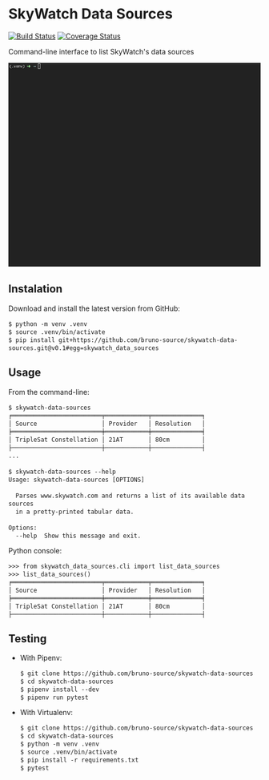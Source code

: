 # SkyWatch Data Sources

[![Build Status](https://travis-ci.org/bruno-source/skywatch-data-sources.svg?branch=master)](https://travis-ci.org/bruno-source/skywatch-data-sources)
[![Coverage Status](https://coveralls.io/repos/github/bruno-source/skywatch-data-sources/badge.svg?branch=master)](https://coveralls.io/github/bruno-source/skywatch-data-sources?branch=master)

Command-line interface to list SkyWatch's data sources

![](docs/demo.gif)

## Instalation

Download and install the latest version from GitHub:
```
$ python -m venv .venv
$ source .venv/bin/activate
$ pip install git+https://github.com/bruno-source/skywatch-data-sources.git@v0.1#egg=skywatch_data_sources
```

## Usage
From the command-line:
```
$ skywatch-data-sources
╒═════════════════════════╤════════════╤══════════════╕
│ Source                  │ Provider   │ Resolution   │
╞═════════════════════════╪════════════╪══════════════╡
│ TripleSat Constellation │ 21AT       │ 80cm         │
├─────────────────────────┼────────────┼──────────────┤
...

$ skywatch-data-sources --help
Usage: skywatch-data-sources [OPTIONS]

  Parses www.skywatch.com and returns a list of its available data sources
  in a pretty-printed tabular data.

Options:
  --help  Show this message and exit.
```




Python console:
```
>>> from skywatch_data_sources.cli import list_data_sources
>>> list_data_sources()
╒═════════════════════════╤════════════╤══════════════╕
│ Source                  │ Provider   │ Resolution   │
╞═════════════════════════╪════════════╪══════════════╡
│ TripleSat Constellation │ 21AT       │ 80cm         │
├─────────────────────────┼────────────┼──────────────┤
```

## Testing
- With Pipenv:

    ```console
    $ git clone https://github.com/bruno-source/skywatch-data-sources
    $ cd skywatch-data-sources
    $ pipenv install --dev
    $ pipenv run pytest
    ```

- With Virtualenv:

    ```console
    $ git clone https://github.com/bruno-source/skywatch-data-sources
    $ cd skywatch-data-sources
    $ python -m venv .venv
    $ source .venv/bin/activate
    $ pip install -r requirements.txt
    $ pytest
    ```
